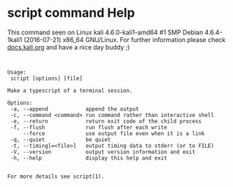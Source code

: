 # script command Help
 
 This command seen on Linux kali 4.6.0-kali1-amd64 #1 SMP Debian 4.6.4-1kali1 (2016-07-21) x86_64 GNU/Linux. For further information please check [docs.kali.org](docs.kali.org) and have a nice day buddy ;) 

~~~


Usage:
 script [options] [file]

Make a typescript of a terminal session.

Options:
 -a, --append            append the output
 -c, --command <command> run command rather than interactive shell
 -e, --return            return exit code of the child process
 -f, --flush             run flush after each write
     --force             use output file even when it is a link
 -q, --quiet             be quiet
 -t, --timing[=<file>]   output timing data to stderr (or to FILE)
 -V, --version           output version information and exit
 -h, --help              display this help and exit


For more details see script(1).

~~~
